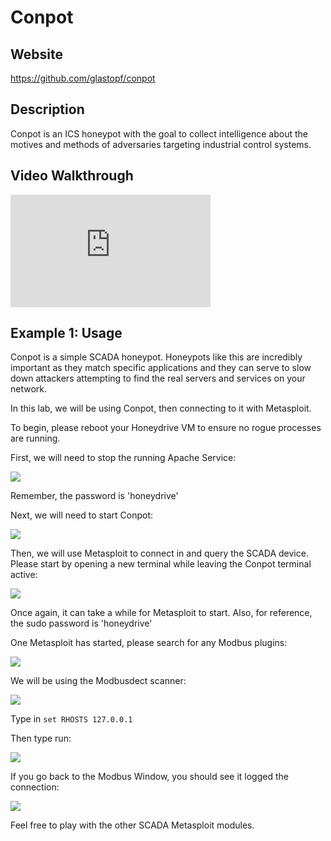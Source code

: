 Conpot
======

Website
-------

<https://github.com/glastopf/conpot>

Description
-----------

Conpot is an ICS honeypot with the goal to collect intelligence about the motives and methods of adversaries targeting industrial control systems.

Video Walkthrough
-----------------

<iframe src="https://onedrive.live.com/embed?cid=8D6C4317A39E3D29&resid=8D6C4317A39E3D29%2155678&authkey=AD-nIPRy4yLuBBg" width="320" height="180" frameborder="0" scrolling="no" allowfullscreen></iframe>

Example 1: Usage
----------------

Conpot is a simple SCADA honeypot. Honeypots like this are incredibly
important as they match specific applications and they can serve to slow
down attackers attempting to find the real servers and services on your
network.

In this lab, we will be using Conpot, then connecting to it with
Metasploit.

To begin, please reboot your Honeydrive VM to ensure no rogue processes
are running.

First, we will need to stop the running Apache Service:

![](Conpot_files/image062.png)

Remember, the password is 'honeydrive'

Next, we will need to start Conpot:

![](Conpot_files/image064.png)

Then, we will use Metasploit to connect in and query the SCADA device.
Please start by opening a new terminal while leaving the Conpot terminal
active:

![](Conpot_files/image066.png)

Once again, it can take a while for Metasploit to start. Also, for
reference, the sudo password is 'honeydrive'

One Metasploit has started, please search for any Modbus plugins:

![](Conpot_files/image068.png)

We will be using the Modbusdect scanner:

![](Conpot_files/image070.png)

Type in `set RHOSTS 127.0.0.1`

Then type run:

![](Conpot_files/image072.png)

If you go back to the Modbus Window, you should see it logged the
connection:

![](Conpot_files/image074.png)

Feel free to play with the other SCADA Metasploit modules.
